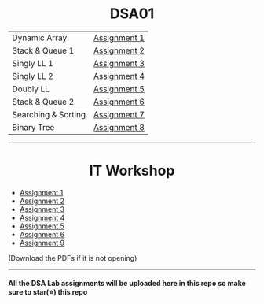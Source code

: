 <h1 align="center"> DSA01 </h1>

|                     |                                                                                       |
| ------------------- | ------------------------------------------------------------------------------------- |
| Dynamic Array       | [Assignment 1](https://github.com/saha-indranil/DSA01/blob/main/Questions/README1.md) |
| Stack & Queue 1     | [Assignment 2](https://github.com/saha-indranil/DSA01/blob/main/Questions/README2.md) |
| Singly LL 1         | [Assignment 3](https://github.com/saha-indranil/DSA01/blob/main/Questions/README3.md) |
| Singly LL 2         | [Assignment 4](https://github.com/saha-indranil/DSA01/blob/main/Questions/README4.md) |
| Doubly LL           | [Assignment 5](https://github.com/saha-indranil/DSA01/blob/main/Questions/README5.md) |
| Stack & Queue 2     | [Assignment 6](https://github.com/saha-indranil/DSA01/blob/main/Questions/README6.md) |
| Searching & Sorting | [Assignment 7](https://github.com/saha-indranil/DSA01/blob/main/Questions/README7.md) |
| Binary Tree         | [Assignment 8](https://github.com/saha-indranil/DSA01/blob/main/Questions/README8.md) |

---

<h1 align="center"> IT Workshop </h1>

- [Assignment 1](https://github.com/RiddhiRaj/IT-Workshop-Assignments/tree/master/Assignment1)
- [Assignment 2](https://github.com/RiddhiRaj/IT-Workshop-Assignments/tree/master/Assignment2)
- [Assignment 3](https://github.com/GodPhoenix2003/IT-Workshop-Assignment/tree/main/Assignment%203)
- [Assignment 4](https://github.com/RiddhiRaj/IT-Workshop-Assignments/tree/master/Assignment4)
- [Assignment 5](https://github.com/saha-indranil/DSA01/blob/main/OPPS%20java/Assignment%205.pdf)
- [Assignment 6](https://github.com/saha-indranil/DSA01/blob/main/OPPS%20java/Assignment%206.pdf)
- [Assignment 9](https://github.com/RiddhiRaj/IT-Workshop-Assignments/tree/master/Assignment9)

(Download the PDFs if it is not opening)

---

#### All the DSA Lab assignments will be uploaded here in this repo so make sure to star(⭐) this repo
